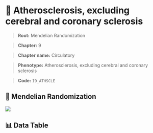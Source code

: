# 🧪 Atherosclerosis, excluding cerebral and coronary sclerosis

> **Root:** Mendelian Randomization

> **Chapter:** 9  

> **Chapter name:** Circulatory

> **Phenotype:** Atherosclerosis, excluding cerebral and coronary sclerosis  

> **Code:** `I9_ATHSCLE`

## 🧬 Mendelian Randomization  

<img src="/MR/Figures/Forward/I9_ATHSCLE.png"/>

## 📊 Data Table

<CsvTableMRF src="/MR_Data/Forward/I9_ATHSCLE.csv"/>
